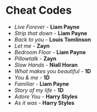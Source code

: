 # Cheat Codes

- *Live Forever* - **Liam Payne**
- *Strip that down* - **Liam Payne**
- *Back to you* - **Louis Tomlinson**
- *Let me* - **Zayn**
- *Bedroom Floor* - **Liam Payne**
- *Pillowtalk* - **Zayn**
- *Slow Hands* - **Niall Horan**
- *What makes you beautiful* - **1D**
- *You & me* - **1D**
- *Familiar* - **Liam Payne**
- *Story of my life* - **1D**
- *Adore You* - **Harry Styles**
- *As it was* - **Harry Styles**
